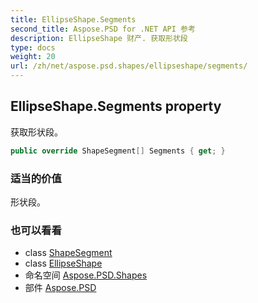 ```yaml
---
title: EllipseShape.Segments
second_title: Aspose.PSD for .NET API 参考
description: EllipseShape 财产. 获取形状段
type: docs
weight: 20
url: /zh/net/aspose.psd.shapes/ellipseshape/segments/
---
```

## EllipseShape.Segments property

获取形状段。

```csharp
public override ShapeSegment[] Segments { get; }
```

### 适当的价值

形状段。

### 也可以看看

* class [ShapeSegment](../../../aspose.psd/shapesegment/)
* class [EllipseShape](../)
* 命名空间 [Aspose.PSD.Shapes](../../ellipseshape/)
* 部件 [Aspose.PSD](../../../)


